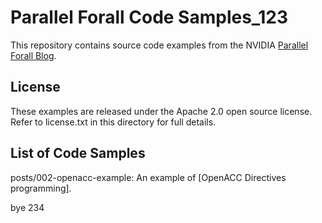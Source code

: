 Parallel Forall Code Samples_123
============================

This repository contains source code examples from the NVIDIA [Parallel Forall Blog](http://developer.nvidia.com/parallel-forall).

License
-------

These examples are released under the Apache 2.0 open source license.  Refer to license.txt in this directory for full details.

List of Code Samples
--------------------
posts/002-openacc-example: An example of [OpenACC Directives programming].

bye
234
